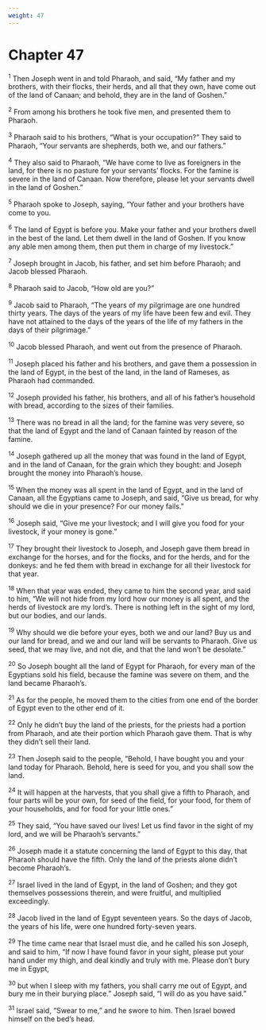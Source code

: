 ```yaml
---
weight: 47
---
```


# Chapter 47

<sup>1</sup> Then Joseph went in and told Pharaoh, and said, “My father and my brothers, with their flocks, their herds, and all that they own, have come out of the land of Canaan; and behold, they are in the land of Goshen.” 

<sup>2</sup> From among his brothers he took five men, and presented them to Pharaoh. 

<sup>3</sup> Pharaoh said to his brothers, “What is your occupation?” They said to Pharaoh, “Your servants are shepherds, both we, and our fathers.” 

<sup>4</sup> They also said to Pharaoh, “We have come to live as foreigners in the land, for there is no pasture for your servants’ flocks. For the famine is severe in the land of Canaan. Now therefore, please let your servants dwell in the land of Goshen.” 

<sup>5</sup> Pharaoh spoke to Joseph, saying, “Your father and your brothers have come to you. 

<sup>6</sup> The land of Egypt is before you. Make your father and your brothers dwell in the best of the land. Let them dwell in the land of Goshen. If you know any able men among them, then put them in charge of my livestock.” 

<sup>7</sup> Joseph brought in Jacob, his father, and set him before Pharaoh; and Jacob blessed Pharaoh. 

<sup>8</sup> Pharaoh said to Jacob, “How old are you?” 

<sup>9</sup> Jacob said to Pharaoh, “The years of my pilgrimage are one hundred thirty years. The days of the years of my life have been few and evil. They have not attained to the days of the years of the life of my fathers in the days of their pilgrimage.” 

<sup>10</sup> Jacob blessed Pharaoh, and went out from the presence of Pharaoh. 

<sup>11</sup> Joseph placed his father and his brothers, and gave them a possession in the land of Egypt, in the best of the land, in the land of Rameses, as Pharaoh had commanded. 

<sup>12</sup> Joseph provided his father, his brothers, and all of his father’s household with bread, according to the sizes of their families. 

<sup>13</sup> There was no bread in all the land; for the famine was very severe, so that the land of Egypt and the land of Canaan fainted by reason of the famine. 

<sup>14</sup> Joseph gathered up all the money that was found in the land of Egypt, and in the land of Canaan, for the grain which they bought: and Joseph brought the money into Pharaoh’s house. 

<sup>15</sup> When the money was all spent in the land of Egypt, and in the land of Canaan, all the Egyptians came to Joseph, and said, “Give us bread, for why should we die in your presence? For our money fails.” 

<sup>16</sup> Joseph said, “Give me your livestock; and I will give you food for your livestock, if your money is gone.” 

<sup>17</sup> They brought their livestock to Joseph, and Joseph gave them bread in exchange for the horses, and for the flocks, and for the herds, and for the donkeys: and he fed them with bread in exchange for all their livestock for that year. 

<sup>18</sup> When that year was ended, they came to him the second year, and said to him, “We will not hide from my lord how our money is all spent, and the herds of livestock are my lord’s. There is nothing left in the sight of my lord, but our bodies, and our lands. 

<sup>19</sup> Why should we die before your eyes, both we and our land? Buy us and our land for bread, and we and our land will be servants to Pharaoh. Give us seed, that we may live, and not die, and that the land won’t be desolate.” 

<sup>20</sup> So Joseph bought all the land of Egypt for Pharaoh, for every man of the Egyptians sold his field, because the famine was severe on them, and the land became Pharaoh’s. 

<sup>21</sup> As for the people, he moved them to the cities from one end of the border of Egypt even to the other end of it. 

<sup>22</sup> Only he didn’t buy the land of the priests, for the priests had a portion from Pharaoh, and ate their portion which Pharaoh gave them. That is why they didn’t sell their land. 

<sup>23</sup> Then Joseph said to the people, “Behold, I have bought you and your land today for Pharaoh. Behold, here is seed for you, and you shall sow the land. 

<sup>24</sup> It will happen at the harvests, that you shall give a fifth to Pharaoh, and four parts will be your own, for seed of the field, for your food, for them of your households, and for food for your little ones.” 

<sup>25</sup> They said, “You have saved our lives! Let us find favor in the sight of my lord, and we will be Pharaoh’s servants.” 

<sup>26</sup> Joseph made it a statute concerning the land of Egypt to this day, that Pharaoh should have the fifth. Only the land of the priests alone didn’t become Pharaoh’s. 

<sup>27</sup> Israel lived in the land of Egypt, in the land of Goshen; and they got themselves possessions therein, and were fruitful, and multiplied exceedingly. 

<sup>28</sup> Jacob lived in the land of Egypt seventeen years. So the days of Jacob, the years of his life, were one hundred forty-seven years. 

<sup>29</sup> The time came near that Israel must die, and he called his son Joseph, and said to him, “If now I have found favor in your sight, please put your hand under my thigh, and deal kindly and truly with me. Please don’t bury me in Egypt, 

<sup>30</sup> but when I sleep with my fathers, you shall carry me out of Egypt, and bury me in their burying place.” Joseph said, “I will do as you have said.” 

<sup>31</sup> Israel said, “Swear to me,” and he swore to him. Then Israel bowed himself on the bed’s head. 


